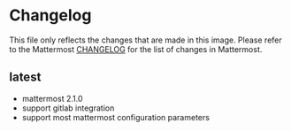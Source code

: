 # Changelog

This file only reflects the changes that are made in this image. Please refer to
the Mattermost [CHANGELOG](http://docs.mattermost.com/administration/changelog.html)
for the list of changes in Mattermost.

## latest
- mattermost 2.1.0
- support gitlab integration
- support most mattermost configuration parameters
